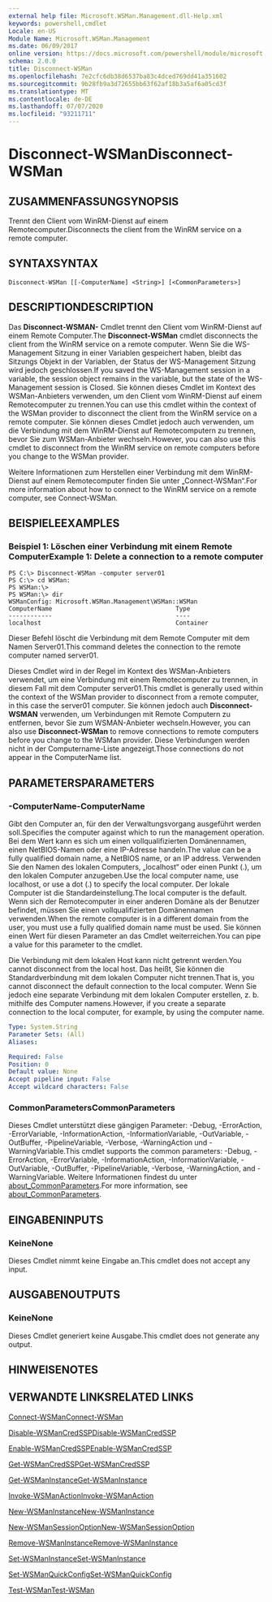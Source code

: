 ```yaml
---
external help file: Microsoft.WSMan.Management.dll-Help.xml
keywords: powershell,cmdlet
Locale: en-US
Module Name: Microsoft.WSMan.Management
ms.date: 06/09/2017
online version: https://docs.microsoft.com/powershell/module/microsoft.wsman.management/disconnect-wsman?view=powershell-7.1&WT.mc_id=ps-gethelp
schema: 2.0.0
title: Disconnect-WSMan
ms.openlocfilehash: 7e2cfc6db38d6537ba83c4dced769dd41a351602
ms.sourcegitcommit: 9b28fb9a3d72655bb63f62af18b3a5af6a05cd3f
ms.translationtype: MT
ms.contentlocale: de-DE
ms.lasthandoff: 07/07/2020
ms.locfileid: "93211711"
---
```

# <span data-ttu-id="b6303-103">Disconnect-WSMan</span><span class="sxs-lookup"><span data-stu-id="b6303-103">Disconnect-WSMan</span></span>

## <span data-ttu-id="b6303-104">ZUSAMMENFASSUNG</span><span class="sxs-lookup"><span data-stu-id="b6303-104">SYNOPSIS</span></span>
<span data-ttu-id="b6303-105">Trennt den Client vom WinRM-Dienst auf einem Remotecomputer.</span><span class="sxs-lookup"><span data-stu-id="b6303-105">Disconnects the client from the WinRM service on a remote computer.</span></span>

## <span data-ttu-id="b6303-106">SYNTAX</span><span class="sxs-lookup"><span data-stu-id="b6303-106">SYNTAX</span></span>

```
Disconnect-WSMan [[-ComputerName] <String>] [<CommonParameters>]
```

## <span data-ttu-id="b6303-107">DESCRIPTION</span><span class="sxs-lookup"><span data-stu-id="b6303-107">DESCRIPTION</span></span>
<span data-ttu-id="b6303-108">Das **Disconnect-WSMAN-** Cmdlet trennt den Client vom WinRM-Dienst auf einem Remote Computer.</span><span class="sxs-lookup"><span data-stu-id="b6303-108">The **Disconnect-WSMan** cmdlet disconnects the client from the WinRM service on a remote computer.</span></span>
<span data-ttu-id="b6303-109">Wenn Sie die WS-Management Sitzung in einer Variablen gespeichert haben, bleibt das Sitzungs Objekt in der Variablen, der Status der WS-Management Sitzung wird jedoch geschlossen.</span><span class="sxs-lookup"><span data-stu-id="b6303-109">If you saved the WS-Management session in a variable, the session object remains in the variable, but the state of the WS-Management session is Closed.</span></span>
<span data-ttu-id="b6303-110">Sie können dieses Cmdlet im Kontext des WSMan-Anbieters verwenden, um den Client vom WinRM-Dienst auf einem Remotecomputer zu trennen.</span><span class="sxs-lookup"><span data-stu-id="b6303-110">You can use this cmdlet within the context of the WSMan provider to disconnect the client from the WinRM service on a remote computer.</span></span>
<span data-ttu-id="b6303-111">Sie können dieses Cmdlet jedoch auch verwenden, um die Verbindung mit dem WinRM-Dienst auf Remotecomputern zu trennen, bevor Sie zum WSMan-Anbieter wechseln.</span><span class="sxs-lookup"><span data-stu-id="b6303-111">However, you can also use this cmdlet to disconnect from the WinRM service on remote computers before you change to the WSMan provider.</span></span>

<span data-ttu-id="b6303-112">Weitere Informationen zum Herstellen einer Verbindung mit dem WinRM-Dienst auf einem Remotecomputer finden Sie unter „Connect-WSMan“.</span><span class="sxs-lookup"><span data-stu-id="b6303-112">For more information about how to connect to the WinRM service on a remote computer, see Connect-WSMan.</span></span>

## <span data-ttu-id="b6303-113">BEISPIELE</span><span class="sxs-lookup"><span data-stu-id="b6303-113">EXAMPLES</span></span>

### <span data-ttu-id="b6303-114">Beispiel 1: Löschen einer Verbindung mit einem Remote Computer</span><span class="sxs-lookup"><span data-stu-id="b6303-114">Example 1: Delete a connection to a remote computer</span></span>

```
PS C:\> Disconnect-WSMan -computer server01
PS C:\> cd WSMan:
PS WSMan:\>
PS WSMan:\> dir
WSManConfig: Microsoft.WSMan.Management\WSMan::WSMan
ComputerName                                  Type
------------                                  ----
localhost                                     Container
```

<span data-ttu-id="b6303-115">Dieser Befehl löscht die Verbindung mit dem Remote Computer mit dem Namen Server01.</span><span class="sxs-lookup"><span data-stu-id="b6303-115">This command deletes the connection to the remote computer named server01.</span></span>

<span data-ttu-id="b6303-116">Dieses Cmdlet wird in der Regel im Kontext des WSMan-Anbieters verwendet, um eine Verbindung mit einem Remotecomputer zu trennen, in diesem Fall mit dem Computer server01.</span><span class="sxs-lookup"><span data-stu-id="b6303-116">This cmdlet is generally used within the context of the WSMan provider to disconnect from a remote computer, in this case the server01 computer.</span></span>
<span data-ttu-id="b6303-117">Sie können jedoch auch **Disconnect-WSMAN** verwenden, um Verbindungen mit Remote Computern zu entfernen, bevor Sie zum WSMAN-Anbieter wechseln.</span><span class="sxs-lookup"><span data-stu-id="b6303-117">However, you can also use **Disconnect-WSMan** to remove connections to remote computers before you change to the WSMan provider.</span></span>
<span data-ttu-id="b6303-118">Diese Verbindungen werden nicht in der Computername-Liste angezeigt.</span><span class="sxs-lookup"><span data-stu-id="b6303-118">Those connections do not appear in the ComputerName list.</span></span>

## <span data-ttu-id="b6303-119">PARAMETERS</span><span class="sxs-lookup"><span data-stu-id="b6303-119">PARAMETERS</span></span>

### <span data-ttu-id="b6303-120">-ComputerName</span><span class="sxs-lookup"><span data-stu-id="b6303-120">-ComputerName</span></span>
<span data-ttu-id="b6303-121">Gibt den Computer an, für den der Verwaltungsvorgang ausgeführt werden soll.</span><span class="sxs-lookup"><span data-stu-id="b6303-121">Specifies the computer against which to run the management operation.</span></span>
<span data-ttu-id="b6303-122">Bei dem Wert kann es sich um einen vollqualifizierten Domänennamen, einen NetBIOS-Namen oder eine IP-Adresse handeln.</span><span class="sxs-lookup"><span data-stu-id="b6303-122">The value can be a fully qualified domain name, a NetBIOS name, or an IP address.</span></span>
<span data-ttu-id="b6303-123">Verwenden Sie den Namen des lokalen Computers, „localhost“ oder einen Punkt (.), um den lokalen Computer anzugeben.</span><span class="sxs-lookup"><span data-stu-id="b6303-123">Use the local computer name, use localhost, or use a dot (.) to specify the local computer.</span></span>
<span data-ttu-id="b6303-124">Der lokale Computer ist die Standardeinstellung.</span><span class="sxs-lookup"><span data-stu-id="b6303-124">The local computer is the default.</span></span>
<span data-ttu-id="b6303-125">Wenn sich der Remotecomputer in einer anderen Domäne als der Benutzer befindet, müssen Sie einen vollqualifizierten Domänennamen verwenden.</span><span class="sxs-lookup"><span data-stu-id="b6303-125">When the remote computer is in a different domain from the user, you must use a fully qualified domain name must be used.</span></span>
<span data-ttu-id="b6303-126">Sie können einen Wert für diesen Parameter an das Cmdlet weiterreichen.</span><span class="sxs-lookup"><span data-stu-id="b6303-126">You can pipe a value for this parameter to the cmdlet.</span></span>

<span data-ttu-id="b6303-127">Die Verbindung mit dem lokalen Host kann nicht getrennt werden.</span><span class="sxs-lookup"><span data-stu-id="b6303-127">You cannot disconnect from the local host.</span></span>
<span data-ttu-id="b6303-128">Das heißt, Sie können die Standardverbindung mit dem lokalen Computer nicht trennen.</span><span class="sxs-lookup"><span data-stu-id="b6303-128">That is, you cannot disconnect the default connection to the local computer.</span></span>
<span data-ttu-id="b6303-129">Wenn Sie jedoch eine separate Verbindung mit dem lokalen Computer erstellen, z. b. mithilfe des Computer namens.</span><span class="sxs-lookup"><span data-stu-id="b6303-129">However, if you create a separate connection to the local computer, for example, by using the computer name.</span></span>

```yaml
Type: System.String
Parameter Sets: (All)
Aliases:

Required: False
Position: 0
Default value: None
Accept pipeline input: False
Accept wildcard characters: False
```

### <span data-ttu-id="b6303-130">CommonParameters</span><span class="sxs-lookup"><span data-stu-id="b6303-130">CommonParameters</span></span>
<span data-ttu-id="b6303-131">Dieses Cmdlet unterstützt diese gängigen Parameter: -Debug, -ErrorAction, -ErrorVariable, -InformationAction, -InformationVariable, -OutVariable, -OutBuffer, -PipelineVariable, -Verbose, -WarningAction und -WarningVariable.</span><span class="sxs-lookup"><span data-stu-id="b6303-131">This cmdlet supports the common parameters: -Debug, -ErrorAction, -ErrorVariable, -InformationAction, -InformationVariable, -OutVariable, -OutBuffer, -PipelineVariable, -Verbose, -WarningAction, and -WarningVariable.</span></span> <span data-ttu-id="b6303-132">Weitere Informationen findest du unter [about_CommonParameters](https://go.microsoft.com/fwlink/?LinkID=113216).</span><span class="sxs-lookup"><span data-stu-id="b6303-132">For more information, see [about_CommonParameters](https://go.microsoft.com/fwlink/?LinkID=113216).</span></span>

## <span data-ttu-id="b6303-133">EINGABEN</span><span class="sxs-lookup"><span data-stu-id="b6303-133">INPUTS</span></span>

### <span data-ttu-id="b6303-134">Keine</span><span class="sxs-lookup"><span data-stu-id="b6303-134">None</span></span>
<span data-ttu-id="b6303-135">Dieses Cmdlet nimmt keine Eingabe an.</span><span class="sxs-lookup"><span data-stu-id="b6303-135">This cmdlet does not accept any input.</span></span>

## <span data-ttu-id="b6303-136">AUSGABEN</span><span class="sxs-lookup"><span data-stu-id="b6303-136">OUTPUTS</span></span>

### <span data-ttu-id="b6303-137">Keine</span><span class="sxs-lookup"><span data-stu-id="b6303-137">None</span></span>
<span data-ttu-id="b6303-138">Dieses Cmdlet generiert keine Ausgabe.</span><span class="sxs-lookup"><span data-stu-id="b6303-138">This cmdlet does not generate any output.</span></span>

## <span data-ttu-id="b6303-139">HINWEISE</span><span class="sxs-lookup"><span data-stu-id="b6303-139">NOTES</span></span>

## <span data-ttu-id="b6303-140">VERWANDTE LINKS</span><span class="sxs-lookup"><span data-stu-id="b6303-140">RELATED LINKS</span></span>

[<span data-ttu-id="b6303-141">Connect-WSMan</span><span class="sxs-lookup"><span data-stu-id="b6303-141">Connect-WSMan</span></span>](Connect-WSMan.md)

[<span data-ttu-id="b6303-142">Disable-WSManCredSSP</span><span class="sxs-lookup"><span data-stu-id="b6303-142">Disable-WSManCredSSP</span></span>](Disable-WSManCredSSP.md)

[<span data-ttu-id="b6303-143">Enable-WSManCredSSP</span><span class="sxs-lookup"><span data-stu-id="b6303-143">Enable-WSManCredSSP</span></span>](Enable-WSManCredSSP.md)

[<span data-ttu-id="b6303-144">Get-WSManCredSSP</span><span class="sxs-lookup"><span data-stu-id="b6303-144">Get-WSManCredSSP</span></span>](Get-WSManCredSSP.md)

[<span data-ttu-id="b6303-145">Get-WSManInstance</span><span class="sxs-lookup"><span data-stu-id="b6303-145">Get-WSManInstance</span></span>](Get-WSManInstance.md)

[<span data-ttu-id="b6303-146">Invoke-WSManAction</span><span class="sxs-lookup"><span data-stu-id="b6303-146">Invoke-WSManAction</span></span>](Invoke-WSManAction.md)

[<span data-ttu-id="b6303-147">New-WSManInstance</span><span class="sxs-lookup"><span data-stu-id="b6303-147">New-WSManInstance</span></span>](New-WSManInstance.md)

[<span data-ttu-id="b6303-148">New-WSManSessionOption</span><span class="sxs-lookup"><span data-stu-id="b6303-148">New-WSManSessionOption</span></span>](New-WSManSessionOption.md)

[<span data-ttu-id="b6303-149">Remove-WSManInstance</span><span class="sxs-lookup"><span data-stu-id="b6303-149">Remove-WSManInstance</span></span>](Remove-WSManInstance.md)

[<span data-ttu-id="b6303-150">Set-WSManInstance</span><span class="sxs-lookup"><span data-stu-id="b6303-150">Set-WSManInstance</span></span>](Set-WSManInstance.md)

[<span data-ttu-id="b6303-151">Set-WSManQuickConfig</span><span class="sxs-lookup"><span data-stu-id="b6303-151">Set-WSManQuickConfig</span></span>](Set-WSManQuickConfig.md)

[<span data-ttu-id="b6303-152">Test-WSMan</span><span class="sxs-lookup"><span data-stu-id="b6303-152">Test-WSMan</span></span>](Test-WSMan.md)

